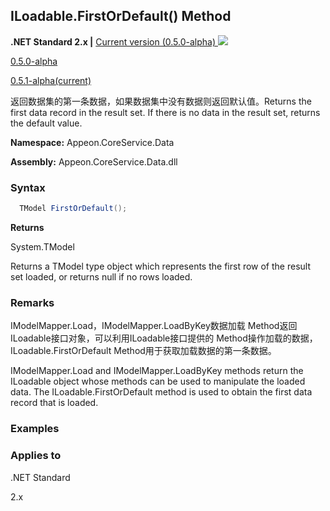

## **ILoadable.FirstOrDefault() Method**

**.NET Standard 2.x |**  <a href="javascript:void(0)" class="dropdown">Current version (0.5.0-alpha) <img src="~/images/dropdown.png"/></a>

<div class="otherversions"  value="versdiv">

<a href="javascript:void(0)">0.5.0-alpha</a>

<a href="javascript:void(0)">0.5.1-alpha(current)</a>

</div>

返回数据集的第一条数据，如果数据集中没有数据则返回默认值。Returns the first data record in the result set. If there is no data in the result set, returns the default value.

 **Namespace:** Appeon.CoreService.Data

 **Assembly:** Appeon.CoreService.Data.dll

### **Syntax**

```c#
  TModel FirstOrDefault();
```

**Returns**

System.TModel

Returns a TModel type object which represents the first row of the result set loaded, or returns null if no rows loaded. 

### **Remarks**

IModelMapper.Load，IModelMapper.LoadByKey数据加载 Method返回ILoadable接口对象，可以利用ILoadable接口提供的 Method操作加载的数据，ILoadable.FirstOrDefault Method用于获取加载数据的第一条数据。

IModelMapper.Load and IModelMapper.LoadByKey methods return the ILoadable object whose methods can be used to manipulate the loaded data. The ILoadable.FirstOrDefault method is used to obtain the first data record that is loaded.

### **Examples**





### **Applies to**

.NET Standard 

2.x
